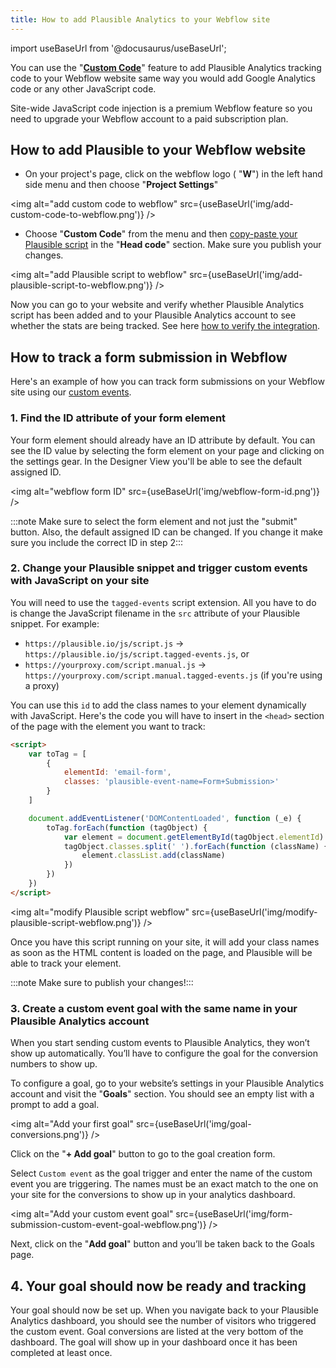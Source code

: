 ```yaml
---
title: How to add Plausible Analytics to your Webflow site
---
```


import useBaseUrl from '@docusaurus/useBaseUrl';

You can use the "**[Custom Code](https://university.webflow.com/lesson/custom-code-in-the-head-and-body-tags)**" feature to add Plausible Analytics tracking code to your Webflow website same way you would add Google Analytics code or any other JavaScript code. 

Site-wide JavaScript code injection is a premium Webflow feature so you need to upgrade your Webflow account to a paid subscription plan.

## How to add Plausible to your Webflow website

* On your project's page, click on the webflow logo ( "**W**") in the left hand side menu and then choose "**Project Settings**"

<img alt="add custom code to webflow" src={useBaseUrl('img/add-custom-code-to-webflow.png')} />

* Choose "**Custom Code**" from the menu and then [copy-paste your Plausible script](https://plausible.io/docs/plausible-script) in the "**Head code**" section. Make sure you publish your changes. 

<img alt="add Plausible script to webflow" src={useBaseUrl('img/add-plausible-script-to-webflow.png')} />

Now you can go to your website and verify whether Plausible Analytics script has been added and to your Plausible Analytics account to see whether the stats are being tracked. See here [how to verify the integration](troubleshoot-integration.md).

## How to track a form submission in Webflow

Here's an example of how you can track form submissions on your Webflow site using our [custom events](https://plausible.io/docs/custom-event-goals).

### 1. Find the ID attribute of your form element 

Your form element should already have an ID attribute by default. You can see the ID value by selecting the form element on your page and clicking on the settings gear. In the Designer View you'll be able to see the default assigned ID. 

<img alt="webflow form ID" src={useBaseUrl('img/webflow-form-id.png')} />

:::note Make sure to select the form element and not just the "submit" button. Also, the default assigned ID can be changed. If you change it make sure you include the correct ID in step 2:::
 

### 2. Change your Plausible snippet and trigger custom events with JavaScript on your site


You will need to use the `tagged-events` script extension. All you have to do is change the JavaScript filename in the `src` attribute of your Plausible snippet. For example:

- `https://plausible.io/js/script.js` &rarr; `https://plausible.io/js/script.tagged-events.js`, or
- `https://yourproxy.com/script.manual.js` &rarr; `https://yourproxy.com/script.manual.tagged-events.js` (if you're using a proxy)

You can use this `id` to add the class names to your element dynamically with JavaScript. Here's the code you will have to insert in the `<head>` section of the page with the element you want to track:

```html
<script>
    var toTag = [
        {
            elementId: 'email-form',
            classes: 'plausible-event-name=Form+Submission>'
        }
    ]

    document.addEventListener('DOMContentLoaded', function (_e) {
        toTag.forEach(function (tagObject) {
            var element = document.getElementById(tagObject.elementId)
            tagObject.classes.split(' ').forEach(function (className) {
                element.classList.add(className)
            })
        })
    })
</script>
```

<img alt="modify Plausible script webflow" src={useBaseUrl('img/modify-plausible-script-webflow.png')} />

Once you have this script running on your site, it will add your class names as soon as the HTML content is loaded on the page, and Plausible will be able to track your element.

:::note Make sure to publish your changes!:::

### 3. Create a custom event goal with the same name in your Plausible Analytics account

When you start sending custom events to Plausible Analytics, they won’t show up automatically. You’ll have to configure the goal for the conversion numbers to show up.

To configure a goal, go to your website’s settings in your Plausible Analytics account and visit the "**Goals**" section. You should see an empty list with a prompt to add a goal.

<img alt="Add your first goal" src={useBaseUrl('img/goal-conversions.png')} />

Click on the "**+ Add goal**" button to go to the goal creation form.

Select `Custom event` as the goal trigger and enter the name of the custom event you are triggering. The names must be an exact match to the one on your site for the conversions to show up in your analytics dashboard.

<img alt="Add your custom event goal" src={useBaseUrl('img/form-submission-custom-event-goal-webflow.png')} />

Next, click on the "**Add goal**" button and you’ll be taken back to the Goals page. 

## 4. Your goal should now be ready and tracking

Your goal should now be set up. When you navigate back to your Plausible Analytics dashboard, you should see the number of visitors who triggered the custom event. Goal conversions are listed at the very bottom of the dashboard. The goal will show up in your dashboard once it has been completed at least once.
